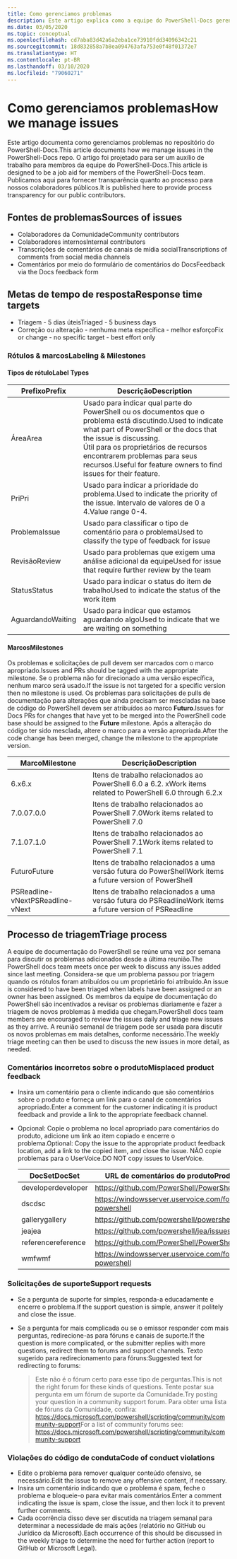 ```yaml
---
title: Como gerenciamos problemas
description: Este artigo explica como a equipe do PowerShell-Docs gerencia solicitações de pull.
ms.date: 03/05/2020
ms.topic: conceptual
ms.openlocfilehash: cd7aba83d42a6a2eba1ce73910fdd34096342c21
ms.sourcegitcommit: 18d832858a7b8ea094763afa753e0f48f01372e7
ms.translationtype: HT
ms.contentlocale: pt-BR
ms.lasthandoff: 03/10/2020
ms.locfileid: "79060271"
---
```

# <a name="how-we-manage-issues"></a><span data-ttu-id="141a1-103">Como gerenciamos problemas</span><span class="sxs-lookup"><span data-stu-id="141a1-103">How we manage issues</span></span>

<span data-ttu-id="141a1-104">Este artigo documenta como gerenciamos problemas no repositório do PowerShell-Docs.</span><span class="sxs-lookup"><span data-stu-id="141a1-104">This article documents how we manage issues in the PowerShell-Docs repo.</span></span> <span data-ttu-id="141a1-105">O artigo foi projetado para ser um auxílio de trabalho para membros da equipe do PowerShell-Docs.</span><span class="sxs-lookup"><span data-stu-id="141a1-105">This article is designed to be a job aid for members of the PowerShell-Docs team.</span></span> <span data-ttu-id="141a1-106">Publicamos aqui para fornecer transparência quanto ao processo para nossos colaboradores públicos.</span><span class="sxs-lookup"><span data-stu-id="141a1-106">It is published here to provide process transparency for our public contributors.</span></span>

## <a name="sources-of-issues"></a><span data-ttu-id="141a1-107">Fontes de problemas</span><span class="sxs-lookup"><span data-stu-id="141a1-107">Sources of issues</span></span>

- <span data-ttu-id="141a1-108">Colaboradores da Comunidade</span><span class="sxs-lookup"><span data-stu-id="141a1-108">Community contributors</span></span>
- <span data-ttu-id="141a1-109">Colaboradores internos</span><span class="sxs-lookup"><span data-stu-id="141a1-109">Internal contributors</span></span>
- <span data-ttu-id="141a1-110">Transcrições de comentários de canais de mídia social</span><span class="sxs-lookup"><span data-stu-id="141a1-110">Transcriptions of comments from social media channels</span></span>
- <span data-ttu-id="141a1-111">Comentários por meio do formulário de comentários do Docs</span><span class="sxs-lookup"><span data-stu-id="141a1-111">Feedback via the Docs feedback form</span></span>

## <a name="response-time-targets"></a><span data-ttu-id="141a1-112">Metas de tempo de resposta</span><span class="sxs-lookup"><span data-stu-id="141a1-112">Response time targets</span></span>

- <span data-ttu-id="141a1-113">Triagem - 5 dias úteis</span><span class="sxs-lookup"><span data-stu-id="141a1-113">Triaged - 5 business days</span></span>
- <span data-ttu-id="141a1-114">Correção ou alteração - nenhuma meta específica - melhor esforço</span><span class="sxs-lookup"><span data-stu-id="141a1-114">Fix or change - no specific target - best effort only</span></span>

### <a name="labeling--milestones"></a><span data-ttu-id="141a1-115">Rótulos & marcos</span><span class="sxs-lookup"><span data-stu-id="141a1-115">Labeling & Milestones</span></span>

#### <a name="label-types"></a><span data-ttu-id="141a1-116">Tipos de rótulo</span><span class="sxs-lookup"><span data-stu-id="141a1-116">Label Types</span></span>

|<span data-ttu-id="141a1-117">Prefixo</span><span class="sxs-lookup"><span data-stu-id="141a1-117">Prefix</span></span>  | <span data-ttu-id="141a1-118">Descrição</span><span class="sxs-lookup"><span data-stu-id="141a1-118">Description</span></span>                                                         |
|------- | --------------------------------------------------------------------|
|<span data-ttu-id="141a1-119">Área</span><span class="sxs-lookup"><span data-stu-id="141a1-119">Area</span></span>    | <span data-ttu-id="141a1-120">Usado para indicar qual parte do PowerShell ou os documentos que o problema está discutindo.</span><span class="sxs-lookup"><span data-stu-id="141a1-120">Used to indicate what part of PowerShell or the docs that the issue is discussing.</span></span><br><span data-ttu-id="141a1-121">Útil para os proprietários de recursos encontrarem problemas para seus recursos.</span><span class="sxs-lookup"><span data-stu-id="141a1-121">Useful for feature owners to find issues for their feature.</span></span>|
|<span data-ttu-id="141a1-122">Pri</span><span class="sxs-lookup"><span data-stu-id="141a1-122">Pri</span></span>     | <span data-ttu-id="141a1-123">Usado para indicar a prioridade do problema.</span><span class="sxs-lookup"><span data-stu-id="141a1-123">Used to indicate the priority of the issue.</span></span> <span data-ttu-id="141a1-124">Intervalo de valores de 0 a 4.</span><span class="sxs-lookup"><span data-stu-id="141a1-124">Value range 0-4.</span></span>        |
|<span data-ttu-id="141a1-125">Problema</span><span class="sxs-lookup"><span data-stu-id="141a1-125">Issue</span></span>   | <span data-ttu-id="141a1-126">Usado para classificar o tipo de comentário para o problema</span><span class="sxs-lookup"><span data-stu-id="141a1-126">Used to classify the type of feedback for issue</span></span>                     |
|<span data-ttu-id="141a1-127">Revisão</span><span class="sxs-lookup"><span data-stu-id="141a1-127">Review</span></span>  | <span data-ttu-id="141a1-128">Usado para problemas que exigem uma análise adicional da equipe</span><span class="sxs-lookup"><span data-stu-id="141a1-128">Used for issue that require further review by the team</span></span>              |
|<span data-ttu-id="141a1-129">Status</span><span class="sxs-lookup"><span data-stu-id="141a1-129">Status</span></span>  | <span data-ttu-id="141a1-130">Usado para indicar o status do item de trabalho</span><span class="sxs-lookup"><span data-stu-id="141a1-130">Used to indicate the status of the work item</span></span>                        |
|<span data-ttu-id="141a1-131">Aguardando</span><span class="sxs-lookup"><span data-stu-id="141a1-131">Waiting</span></span> | <span data-ttu-id="141a1-132">Usado para indicar que estamos aguardando algo</span><span class="sxs-lookup"><span data-stu-id="141a1-132">Used to indicate that we are waiting on something</span></span>                   |

#### <a name="milestones"></a><span data-ttu-id="141a1-133">Marcos</span><span class="sxs-lookup"><span data-stu-id="141a1-133">Milestones</span></span>

<span data-ttu-id="141a1-134">Os problemas e solicitações de pull devem ser marcados com o marco apropriado.</span><span class="sxs-lookup"><span data-stu-id="141a1-134">Issues and PRs should be tagged with the appropriate milestone.</span></span> <span data-ttu-id="141a1-135">Se o problema não for direcionado a uma versão específica, nenhum marco será usado.</span><span class="sxs-lookup"><span data-stu-id="141a1-135">If the issue is not targeted for a specific version then no milestone is used.</span></span> <span data-ttu-id="141a1-136">Os problemas para solicitações de pulls de documentação para alterações que ainda precisam ser mescladas na base de código do PowerShell devem ser atribuídos ao marco **Futuro**.</span><span class="sxs-lookup"><span data-stu-id="141a1-136">Issues for Docs PRs for changes that have yet to be merged into the PowerShell code base should be assigned to the **Future** milestone.</span></span> <span data-ttu-id="141a1-137">Após a alteração do código ter sido mesclada, altere o marco para a versão apropriada.</span><span class="sxs-lookup"><span data-stu-id="141a1-137">After the code change has been merged, change the milestone to the appropriate version.</span></span>

|    <span data-ttu-id="141a1-138">Marco</span><span class="sxs-lookup"><span data-stu-id="141a1-138">Milestone</span></span>     |                    <span data-ttu-id="141a1-139">Descrição</span><span class="sxs-lookup"><span data-stu-id="141a1-139">Description</span></span>                     |
| ---------------- | -------------------------------------------------- |
| <span data-ttu-id="141a1-140">6.x</span><span class="sxs-lookup"><span data-stu-id="141a1-140">6.x</span></span>              | <span data-ttu-id="141a1-141">Itens de trabalho relacionados ao PowerShell 6.0 a 6.2. x</span><span class="sxs-lookup"><span data-stu-id="141a1-141">Work items related to PowerShell 6.0 through 6.2.x</span></span> |
| <span data-ttu-id="141a1-142">7.0.0</span><span class="sxs-lookup"><span data-stu-id="141a1-142">7.0.0</span></span>            | <span data-ttu-id="141a1-143">Itens de trabalho relacionados ao PowerShell 7.0</span><span class="sxs-lookup"><span data-stu-id="141a1-143">Work items related to PowerShell 7.0</span></span>               |
| <span data-ttu-id="141a1-144">7.1.0</span><span class="sxs-lookup"><span data-stu-id="141a1-144">7.1.0</span></span>            | <span data-ttu-id="141a1-145">Itens de trabalho relacionados ao PowerShell 7.1</span><span class="sxs-lookup"><span data-stu-id="141a1-145">Work items related to PowerShell 7.1</span></span>               |
| <span data-ttu-id="141a1-146">Futuro</span><span class="sxs-lookup"><span data-stu-id="141a1-146">Future</span></span>           | <span data-ttu-id="141a1-147">Itens de trabalho relacionados a uma versão futura do PowerShell</span><span class="sxs-lookup"><span data-stu-id="141a1-147">Work items a future version of PowerShell</span></span>          |
| <span data-ttu-id="141a1-148">PSReadline-vNext</span><span class="sxs-lookup"><span data-stu-id="141a1-148">PSReadline-vNext</span></span> | <span data-ttu-id="141a1-149">Itens de trabalho relacionados a uma versão futura do PSReadline</span><span class="sxs-lookup"><span data-stu-id="141a1-149">Work items a future version of PSReadline</span></span>          |

## <a name="triage-process"></a><span data-ttu-id="141a1-150">Processo de triagem</span><span class="sxs-lookup"><span data-stu-id="141a1-150">Triage process</span></span>

<span data-ttu-id="141a1-151">A equipe de documentação do PowerShell se reúne uma vez por semana para discutir os problemas adicionados desde a última reunião.</span><span class="sxs-lookup"><span data-stu-id="141a1-151">The PowerShell docs team meets once per week to discuss any issues added since last meeting.</span></span> <span data-ttu-id="141a1-152">Considera-se que um problema passou por triagem quando os rótulos foram atribuídos ou um proprietário foi atribuído.</span><span class="sxs-lookup"><span data-stu-id="141a1-152">An issue is considered to have been triaged when labels have been assigned or an owner has been assigned.</span></span> <span data-ttu-id="141a1-153">Os membros da equipe de documentação do PowerShell são incentivados a revisar os problemas diariamente e fazer a triagem de novos problemas à medida que chegam.</span><span class="sxs-lookup"><span data-stu-id="141a1-153">PowerShell docs team members are encouraged to review the issues daily and triage new issues as they arrive.</span></span> <span data-ttu-id="141a1-154">A reunião semanal de triagem pode ser usada para discutir os novos problemas em mais detalhes, conforme necessário.</span><span class="sxs-lookup"><span data-stu-id="141a1-154">The weekly triage meeting can then be used to discuss the new issues in more detail, as needed.</span></span>

### <a name="misplaced-product-feedback"></a><span data-ttu-id="141a1-155">Comentários incorretos sobre o produto</span><span class="sxs-lookup"><span data-stu-id="141a1-155">Misplaced product feedback</span></span>

- <span data-ttu-id="141a1-156">Insira um comentário para o cliente indicando que são comentários sobre o produto e forneça um link para o canal de comentários apropriado.</span><span class="sxs-lookup"><span data-stu-id="141a1-156">Enter a comment for the customer indicating it is product feedback and provide a link to the appropriate feedback channel.</span></span>
- <span data-ttu-id="141a1-157">Opcional: Copie o problema no local apropriado para comentários do produto, adicione um link ao item copiado e encerre o problema.</span><span class="sxs-lookup"><span data-stu-id="141a1-157">Optional: Copy the issue to the appropriate product feedback location, add a link to the copied item, and close the issue.</span></span> <span data-ttu-id="141a1-158">NÃO copie problemas para o UserVoice.</span><span class="sxs-lookup"><span data-stu-id="141a1-158">DO NOT copy issues to UserVoice.</span></span>

  | <span data-ttu-id="141a1-159">DocSet</span><span class="sxs-lookup"><span data-stu-id="141a1-159">DocSet</span></span>    | <span data-ttu-id="141a1-160">URL de comentários do produto</span><span class="sxs-lookup"><span data-stu-id="141a1-160">Product Feedback URL</span></span>                                         |
  | --------- | ------------------------------------------------------------ |
  | <span data-ttu-id="141a1-161">developer</span><span class="sxs-lookup"><span data-stu-id="141a1-161">developer</span></span> | https://github.com/PowerShell/PowerShell/issues/new/choose   |
  | <span data-ttu-id="141a1-162">dsc</span><span class="sxs-lookup"><span data-stu-id="141a1-162">dsc</span></span>       | https://windowsserver.uservoice.com/forums/301869-powershell |
  | <span data-ttu-id="141a1-163">gallery</span><span class="sxs-lookup"><span data-stu-id="141a1-163">gallery</span></span>   | https://github.com/powershell/powershellgallery/issues/new   |
  | <span data-ttu-id="141a1-164">jea</span><span class="sxs-lookup"><span data-stu-id="141a1-164">jea</span></span>       | https://github.com/powershell/jea/issues/new                 |
  | <span data-ttu-id="141a1-165">reference</span><span class="sxs-lookup"><span data-stu-id="141a1-165">reference</span></span> | https://github.com/PowerShell/PowerShell/issues/new/choose   |
  | <span data-ttu-id="141a1-166">wmf</span><span class="sxs-lookup"><span data-stu-id="141a1-166">wmf</span></span>       | https://windowsserver.uservoice.com/forums/301869-powershell |

### <a name="support-requests"></a><span data-ttu-id="141a1-167">Solicitações de suporte</span><span class="sxs-lookup"><span data-stu-id="141a1-167">Support requests</span></span>

- <span data-ttu-id="141a1-168">Se a pergunta de suporte for simples, responda-a educadamente e encerre o problema.</span><span class="sxs-lookup"><span data-stu-id="141a1-168">If the support question is simple, answer it politely and close the issue.</span></span>
- <span data-ttu-id="141a1-169">Se a pergunta for mais complicada ou se o emissor responder com mais perguntas, redirecione-as para fóruns e canais de suporte.</span><span class="sxs-lookup"><span data-stu-id="141a1-169">If the question is more complicated, or the submitter replies with more questions, redirect them to forums and support channels.</span></span> <span data-ttu-id="141a1-170">Texto sugerido para redirecionamento para fóruns:</span><span class="sxs-lookup"><span data-stu-id="141a1-170">Suggested text for redirecting to forums:</span></span>

    > <span data-ttu-id="141a1-171">Este não é o fórum certo para esse tipo de perguntas.</span><span class="sxs-lookup"><span data-stu-id="141a1-171">This is not the right forum for these kinds of questions.</span></span> <span data-ttu-id="141a1-172">Tente postar sua pergunta em um fórum de suporte da Comunidade.</span><span class="sxs-lookup"><span data-stu-id="141a1-172">Try posting your question in a community support forum.</span></span> <span data-ttu-id="141a1-173">Para obter uma lista de fóruns da Comunidade, confira: https://docs.microsoft.com/powershell/scripting/community/community-support</span><span class="sxs-lookup"><span data-stu-id="141a1-173">For a list of community forums see: https://docs.microsoft.com/powershell/scripting/community/community-support</span></span>

### <a name="code-of-conduct-violations"></a><span data-ttu-id="141a1-174">Violações do código de conduta</span><span class="sxs-lookup"><span data-stu-id="141a1-174">Code of conduct violations</span></span>

- <span data-ttu-id="141a1-175">Edite o problema para remover qualquer conteúdo ofensivo, se necessário.</span><span class="sxs-lookup"><span data-stu-id="141a1-175">Edit the issue to remove any offensive content, if necessary.</span></span>
- <span data-ttu-id="141a1-176">Insira um comentário indicando que o problema é spam, feche o problema e bloqueie-o para evitar mais comentários.</span><span class="sxs-lookup"><span data-stu-id="141a1-176">Enter a comment indicating the issue is spam, close the issue, and then lock it to prevent further comments.</span></span>
- <span data-ttu-id="141a1-177">Cada ocorrência disso deve ser discutida na triagem semanal para determinar a necessidade de mais ações (relatório no GitHub ou Jurídico da Microsoft).</span><span class="sxs-lookup"><span data-stu-id="141a1-177">Each occurrence of this should be discussed in the weekly triage to determine the need for further action (report to GitHub or Microsoft Legal).</span></span>
